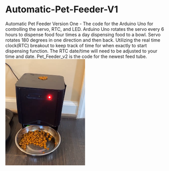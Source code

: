 # Automatic-Pet-Feeder-V1
Automatic Pet Feeder Version One - The code for the Arduino Uno for controlling the servo, RTC,  and LED.  Arduino Uno rotates the servo every 6 hours 
to dispense food four times a day dispensing food to a bowl. Servo rotates 180 degrees in one direction and then back.
Utilizing the real time clock(RTC) breakout to keep track of time for when exactly to start dispensing function.
The RTC date/time will need to be adjusted to your time and date.  Pet_Feeder_v2 is the code for the newest feed tube.
![image](https://github.com/DanielsKraus/Automatic-Pet-Feeder-V1/blob/main/pet_feeder_pic.PNG)
